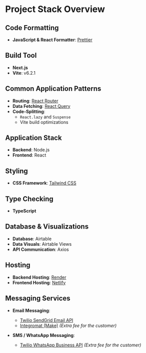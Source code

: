 # Project Stack Overview

## Code Formatting
- **JavaScript & React Formatter**: [Prettier](https://prettier.io)

## Build Tool
- **Next.js**
- **Vite**: v6.2.1

## Common Application Patterns
- **Routing**: [React Router](https://reactrouter.com)
- **Data Fetching**: [React Query](https://tanstack.com/query/latest)
- **Code-Splitting**: 
  - `React.lazy` and `Suspense`
  - Vite build optimizations

## Application Stack
- **Backend**: Node.js
- **Frontend**: React

## Styling
- **CSS Framework**: [Tailwind CSS](https://tailwindcss.com)

## Type Checking
- **TypeScript**

## Database & Visualizations
- **Database**: Airtable
- **Data Visuals**: Airtable Views
- **API Communication**: Axios

## Hosting
- **Backend Hosting**: [Render](https://render.com)
- **Frontend Hosting**: [Netlify](https://www.netlify.com)

## Messaging Services
- **Email Messaging**:
  - [Twilio SendGrid Email API](https://sendgrid.com)
  - [Integromat (Make)](https://www.make.com) *(Extra fee for the customer)*

- **SMS / WhatsApp Messaging**:
  - [Twilio WhatsApp Business API](https://www.twilio.com/whatsapp) *(Extra fee for the customer)*

